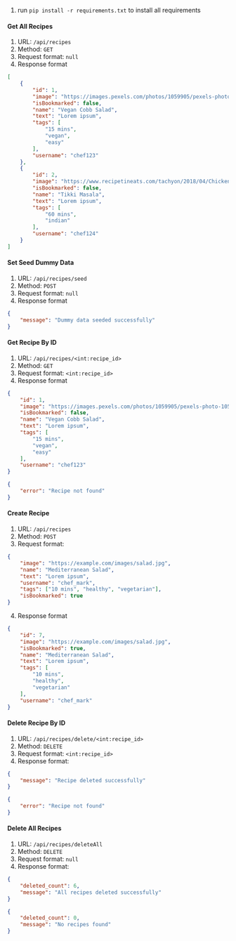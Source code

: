 1. run `pip install -r requirements.txt` to install all requirements

#### Get All Recipes
1. URL: `/api/recipes`
2. Method: `GET`
3. Request format: `null`
4. Response format
```json
[
    {
        "id": 1,
        "image": "https://images.pexels.com/photos/1059905/pexels-photo-1059905.jpeg",
        "isBookmarked": false,
        "name": "Vegan Cobb Salad",
        "text": "Lorem ipsum",
        "tags": [
            "15 mins",
            "vegan",
            "easy"
        ],
        "username": "chef123"
    },
    {
        "id": 2,
        "image": "https://www.recipetineats.com/tachyon/2018/04/Chicken-Tikka-Masala_0-SQ.jpg",
        "isBookmarked": false,
        "name": "Tikki Masala",
        "text": "Lorem ipsum",
        "tags": [
            "60 mins",
            "indian"
        ],
        "username": "chef124"
    }
]
```
#### Set Seed Dummy Data
1. URL: `/api/recipes/seed`
2. Method: `POST`
3. Request format: `null`
4. Response format
```json
{
    "message": "Dummy data seeded successfully"
}
```
#### Get Recipe By ID
1. URL: `/api/recipes/<int:recipe_id>`
2. Method: `GET`
3. Request format: `<int:recipe_id>`
4. Response format
```json
{
    "id": 1,
    "image": "https://images.pexels.com/photos/1059905/pexels-photo-1059905.jpeg",
    "isBookmarked": false,
    "name": "Vegan Cobb Salad",
    "text": "Lorem ipsum",
    "tags": [
        "15 mins",
        "vegan",
        "easy"
    ],
    "username": "chef123"
}
```
```json
{
    "error": "Recipe not found"
}
```
#### Create Recipe
1. URL: `/api/recipes`
2. Method: `POST`
3. Request format: 
```json
{
    "image": "https://example.com/images/salad.jpg",
    "name": "Mediterranean Salad",
    "text": "Lorem ipsum",
    "username": "chef_mark",
    "tags": ["10 mins", "healthy", "vegetarian"],
    "isBookmarked": true
}
```
4. Response format
```json
{
    "id": 7,
    "image": "https://example.com/images/salad.jpg",
    "isBookmarked": true,
    "name": "Mediterranean Salad",
    "text": "Lorem ipsum",
    "tags": [
        "10 mins",
        "healthy",
        "vegetarian"
    ],
    "username": "chef_mark"
}
```

#### Delete Recipe By ID
1. URL: `/api/recipes/delete/<int:recipe_id>`
2. Method: `DELETE`
3. Request format: `<int:recipe_id>`
4. Response format:
```json
{
    "message": "Recipe deleted successfully"
}
```
```json
{
    "error": "Recipe not found"
}
```

#### Delete All Recipes
1. URL: `/api/recipes/deleteAll`
2. Method: `DELETE`
3. Request format: `null`
4. Response format:
```json
{
    "deleted_count": 6,
    "message": "All recipes deleted successfully"
}
```
```json
{
    "deleted_count": 0,
    "message": "No recipes found"
}
```



